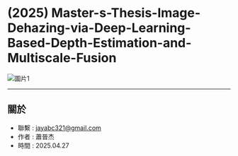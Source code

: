 # (2025) Master-s-Thesis-Image-Dehazing-via-Deep-Learning-Based-Depth-Estimation-and-Multiscale-Fusion
![圖片1](https://github.com/user-attachments/assets/1b625bd6-c609-4a24-9d50-3702bd8f3cce)







---
關於
---

- 聯繫 : jayabc321@gmail.com
- 作者 : 蕭晉杰
- 時間 : 2025.04.27
